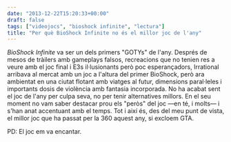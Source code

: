 ```yaml
---
date: "2013-12-22T15:20:33+00:00"
draft: false
tags: ["videojocs", "bioshock infinite", "lectura"]
title: "Per què BioShock Infinite no és el millor joc de l'any"
---
```

*BioShock Infinite* va ser un dels primers "GOTYs" de l'any. Després de mesos de tràilers amb gameplays falsos, recreacions que no tenien res a veure amb el joc final i E3s il·lusionants però poc esperançadors, Irrational arribava al mercat amb un joc a l'altura del primer BioShock, però ara ambientat en una ciutat flotant amb viatges al futur, dimensions paral·leles i importants dosis de violència amb fantasia incorporada. No ha acabat sent el joc de l'any per culpa seva, no per tenir alternatives millors. En el seu moment no vam saber destacar prou els "peròs" del joc —en té, i molts— i s'han anat accentuant amb el temps. Tot i així és, des del meu punt de vista, el millor joc que ha passat per la 360 aquest any, si excloem GTA.

PD: El joc em va encantar. 